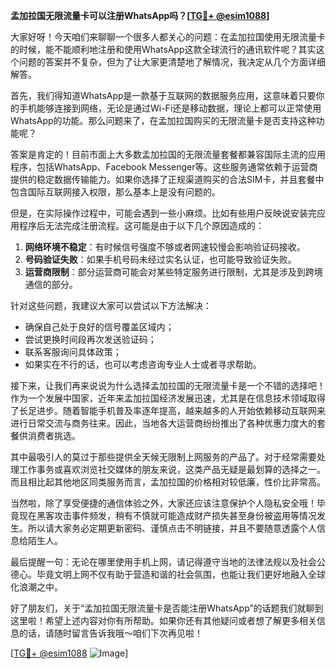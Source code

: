 **孟加拉国无限流量卡可以注册WhatsApp吗？[[TG💪+ @esim1088](https://t.me/s/esim1088)]**

大家好呀！今天咱们来聊聊一个很多人都关心的问题：在孟加拉国使用无限流量卡的时候，能不能顺利地注册和使用WhatsApp这款全球流行的通讯软件呢？其实这个问题的答案并不复杂，但为了让大家更清楚地了解情况，我决定从几个方面详细解答。

首先，我们得知道WhatsApp是一款基于互联网的数据服务应用，这意味着只要你的手机能够连接到网络，无论是通过Wi-Fi还是移动数据，理论上都可以正常使用WhatsApp的功能。那么问题来了，在孟加拉国购买的无限流量卡是否支持这种功能呢？

答案是肯定的！目前市面上大多数孟加拉国的无限流量套餐都兼容国际主流的应用程序，包括WhatsApp、Facebook Messenger等。这些服务通常依赖于运营商提供的稳定数据传输能力。如果你选择了正规渠道购买的合法SIM卡，并且套餐中包含国际互联网接入权限，那么基本上是没有问题的。

但是，在实际操作过程中，可能会遇到一些小麻烦。比如有些用户反映说安装完应用程序后无法完成注册流程。这可能是由于以下几个原因造成的：

1. **网络环境不稳定**：有时候信号强度不够或者网速较慢会影响验证码接收。
2. **号码验证失败**：如果手机号码未经过实名认证，也可能导致验证失败。
3. **运营商限制**：部分运营商可能会对某些特定服务进行限制，尤其是涉及到跨境通信的部分。

针对这些问题，我建议大家可以尝试以下方法解决：

- 确保自己处于良好的信号覆盖区域内；
- 尝试更换时间段再次发送验证码；
- 联系客服询问具体政策；
- 如果实在不行的话，也可以考虑咨询专业人士或者寻求帮助。

接下来，让我们再来说说为什么选择孟加拉国的无限流量卡是一个不错的选择吧！作为一个发展中国家，近年来孟加拉国经济发展迅速，尤其是在信息技术领域取得了长足进步。随着智能手机普及率逐年提高，越来越多的人开始依赖移动互联网来进行日常交流与商务往来。因此，当地各大运营商纷纷推出了各种优惠力度大的套餐供消费者挑选。

其中最吸引人的莫过于那些提供全天候无限制上网服务的产品了。对于经常需要处理工作事务或喜欢浏览社交媒体的朋友来说，这类产品无疑是最划算的选择之一。而且相比起其他地区同类服务而言，孟加拉国的价格相对较低廉，性价比非常高。

当然啦，除了享受便捷的通信体验之外，大家还应该注意保护个人隐私安全哦！毕竟现在黑客攻击事件频发，稍有不慎就可能造成财产损失甚至身份被盗用等情况发生。所以请大家务必定期更新密码、谨慎点击不明链接，并且不要随意透露个人信息给陌生人。

最后提醒一句：无论在哪里使用手机上网，请记得遵守当地的法律法规以及社会公德心。毕竟文明上网不仅有助于营造和谐的社会氛围，也能让我们更好地融入全球化浪潮之中。

好了朋友们，关于“孟加拉国无限流量卡是否能注册WhatsApp”的话题我们就聊到这里啦！希望上述内容对你有所帮助。如果你还有其他疑问或者想了解更多相关信息的话，请随时留言告诉我哦～咱们下次再见啦！

[[TG💪+ @esim1088](https://t.me/s/esim1088) ![Image](https://i.postimg.cc/4NQfJmqS/Snipaste-2025-05-13-00-14-12.png)]